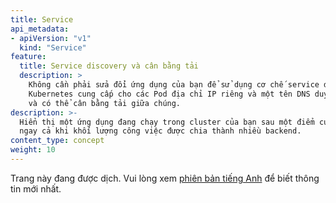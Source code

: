 ```yaml
---
title: Service
api_metadata:
- apiVersion: "v1"
  kind: "Service"
feature:
  title: Service discovery và cân bằng tải
  description: >
    Không cần phải sửa đổi ứng dụng của bạn để sử dụng cơ chế service discovery không quen thuộc.
    Kubernetes cung cấp cho các Pod địa chỉ IP riêng và một tên DNS duy nhất cho một tập hợp các Pod,
    và có thể cân bằng tải giữa chúng.
description: >-
  Hiển thị một ứng dụng đang chạy trong cluster của bạn sau một điểm cuối hướng ra bên ngoài,
  ngay cả khi khối lượng công việc được chia thành nhiều backend.
content_type: concept
weight: 10
---
```


<!-- overview -->

Trang này đang được dịch. Vui lòng xem [phiên bản tiếng Anh](https://kubernetes.io/docs/concepts/services-networking/service/) để biết thông tin mới nhất.
